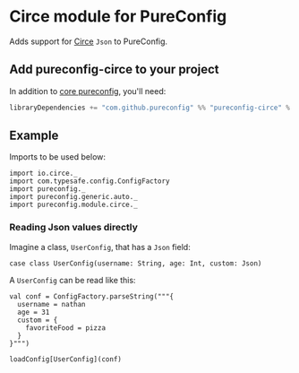# Circe module for PureConfig

Adds support for [Circe](https://circe.github.io/circe/) `Json` to PureConfig.

## Add pureconfig-circe to your project

In addition to [core pureconfig](https://github.com/pureconfig/pureconfig), you'll need:

```scala
libraryDependencies += "com.github.pureconfig" %% "pureconfig-circe" % "0.11.1"
```

## Example

Imports to be used below:

```tut:silent
import io.circe._
import com.typesafe.config.ConfigFactory
import pureconfig._
import pureconfig.generic.auto._
import pureconfig.module.circe._
```

### Reading Json values directly

Imagine a class, `UserConfig`, that has a `Json` field:

```tut:silent
case class UserConfig(username: String, age: Int, custom: Json)
```

A `UserConfig` can be read like this:

```tut:book
val conf = ConfigFactory.parseString("""{
  username = nathan
  age = 31
  custom = {
    favoriteFood = pizza
  }
}""")

loadConfig[UserConfig](conf)
```

